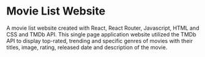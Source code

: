 <h1> Movie List Website</h1>
A movie list website created with React, React Router, Javascript, HTML and CSS and TMDb API. This single page application website utilized the TMDb API to display top-rated, 
trending and specific genres of movies with their titles, image, rating, released date and description of the movie.  
<h2> </h2> 
